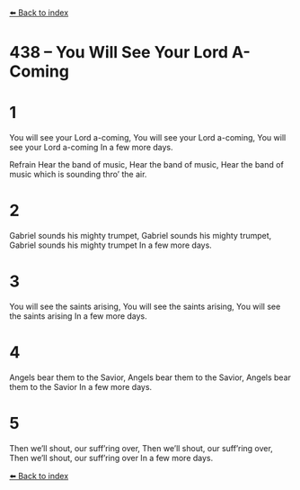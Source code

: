 [⬅️ Back to index](../README.md)

# 438 – You Will See Your Lord A-Coming


# 1
You will see your Lord a-coming,
You will see your Lord a-coming,
You will see your Lord a-coming
In a few more days.

Refrain
Hear the band of music,
Hear the band of music,
Hear the band of music
which is sounding thro’ the air.

# 2
Gabriel sounds his mighty trumpet,
Gabriel sounds his mighty trumpet,
Gabriel sounds his mighty trumpet
In a few more days.

# 3
You will see the saints arising,
You will see the saints arising,
You will see the saints arising
In a few more days.

# 4
Angels bear them to the Savior,
Angels bear them to the Savior,
Angels bear them to the Savior
In a few more days.

# 5
Then we’ll shout, our suff’ring over,
Then we’ll shout, our suff’ring over,
Then we’ll shout, our suff’ring over
In a few more days.

[⬅️ Back to index](../README.md)
